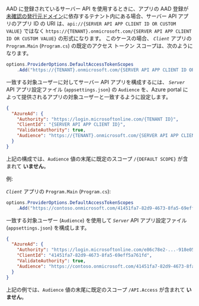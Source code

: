 AAD に登録されているサーバー API を使用するときに、アプリの AAD 登録が[未確認の発行元ドメイン](/azure/active-directory/develop/howto-configure-publisher-domain)に依存するテナント内にある場合、サーバー API アプリのアプリ ID の URI は、`api://{SERVER API APP CLIENT ID OR CUSTOM VALUE}` ではなく `https://{TENANT}.onmicrosoft.com/{SERVER API APP CLIENT ID OR CUSTOM VALUE}` の形式になります。 このケースの場合、 *`Client`* アプリの `Program.Main` (`Program.cs`) の既定のアクセス トークン スコープは、次のようになります。

```csharp
options.ProviderOptions.DefaultAccessTokenScopes
    .Add("https://{TENANT}.onmicrosoft.com/{SERVER API APP CLIENT ID OR CUSTOM VALUE}/{DEFAULT SCOPE}");
```

一致する対象ユーザーに対してサーバー API アプリを構成するには、 *`Server`* API アプリ設定ファイル (`appsettings.json`) の `Audience` を、Azure portal によって提供されるアプリの対象ユーザーと一致するように設定します。

```json
{
  "AzureAd": {
    "Authority": "https://login.microsoftonline.com/{TENANT ID}",
    "ClientId": "{SERVER API APP CLIENT ID}",
    "ValidateAuthority": true,
    "Audience": "https://{TENANT}.onmicrosoft.com/{SERVER API APP CLIENT ID OR CUSTOM VALUE}"
  }
}
```

上記の構成では、`Audience` 値の末尾に既定のスコープ `/{DEFAULT SCOPE}` が含まれて **いません**。

例:

*`Client`* アプリの `Program.Main` (`Program.cs`):

```csharp
options.ProviderOptions.DefaultAccessTokenScopes
    .Add("https://contoso.onmicrosoft.com/41451fa7-82d9-4673-8fa5-69eff5a761fd/API.Access");
```

一致する対象ユーザー (`Audience`) を使用して *`Server`* API アプリ設定ファイル (`appsettings.json`) を構成します。

```json
{
  "AzureAd": {
    "Authority": "https://login.microsoftonline.com/e86c78e2-...-918e0565a45e",
    "ClientId": "41451fa7-82d9-4673-8fa5-69eff5a761fd",
    "ValidateAuthority": true,
    "Audience": "https://contoso.onmicrosoft.com/41451fa7-82d9-4673-8fa5-69eff5a761fd"
  }
}
```

上記の例では、`Audience` 値の末尾に既定のスコープ `/API.Access` が含まれて **いません**。
